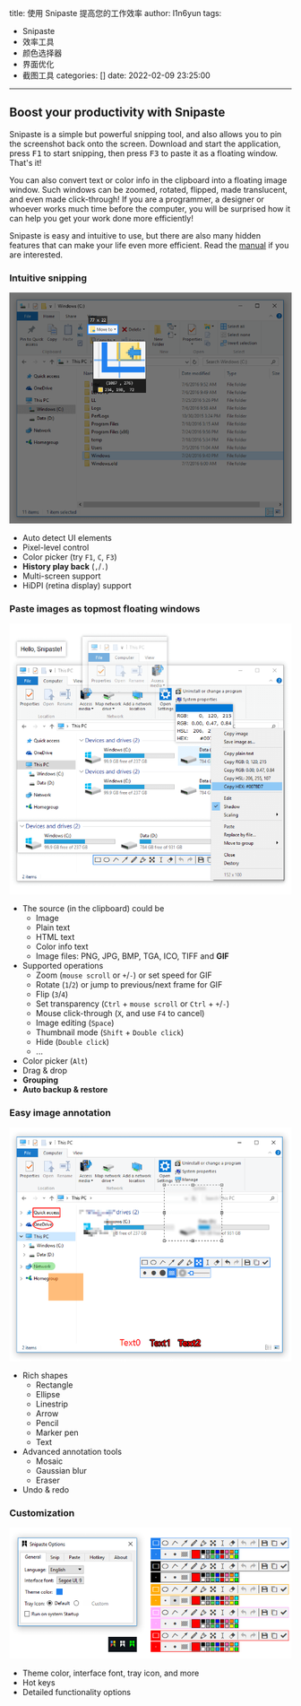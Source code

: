 title: 使用 Snipaste 提高您的工作效率
author: l1n6yun
tags: 
 - Snipaste
 - 效率工具
 - 颜色选择器
 - 界面优化
 - 截图工具
categories: []
date: 2022-02-09 23:25:00
---
## Boost your productivity with Snipaste

Snipaste is a simple but powerful snipping tool, and also
allows you to pin the screenshot back onto the screen.
Download and start the application, press <kbd>F1</kbd> to start snipping,
then press <kbd>F3</kbd> to paste it as a floating window. That's it!

You can also convert text or color info in the clipboard into a floating image window.
Such windows can be zoomed, rotated, flipped, made translucent, and even made click-through!
If you are a programmer, a designer or whoever works much time before the computer,
you will be surprised how it can help you get your work done more efficiently!

Snipaste is easy and intuitive to use,
but there are also many hidden features that can make your life even more efficient.
Read the <a href="https://docs.snipaste.com">manual</a>
if you are interested.

### Intuitive snipping


![upload successful](/images/pasted-8.png)

- Auto detect UI elements
- Pixel-level control
- Color picker (try `F1`, `C`, `F3`)
- **History play back** (`,`/`.`)
- Multi-screen support
- HiDPI (retina display) support

### Paste images as topmost floating windows

![upload successful](/images/pasted-9.png)

- The source (in the clipboard) could be                            
  - Image
  - Plain text
  - HTML text
  - Color info text
  - Image files: PNG, JPG, BMP, TGA, ICO, TIFF and **GIF**
- Supported operations
  - Zoom (`mouse scroll` or `+`/`-`) or set speed for GIF 
  - Rotate (`1`/`2`) or jump to previous/next frame for GIF
  - Flip (`3`/`4`)
  - Set transparency (`Ctrl` + `mouse scroll` or `Ctrl` + `+`/`-`)
  - Mouse click-through (`X`, and use `F4` to cancel)
  - Image editing (`Space`)
  - Thumbnail mode (`Shift` + `Double click`)
  - Hide (`Double click`)
  - ...
- Color picker (`Alt`)
- Drag & drop
- **Grouping**
- **Auto backup & restore**

### Easy image annotation


![upload successful](/images/pasted-10.png)

- Rich shapes                            
  - Rectangle
  - Ellipse
  - Linestrip
  - Arrow
  - Pencil
  - Marker pen
  - Text
- Advanced annotation tools                            
  - Mosaic
  - Gaussian blur
  - Eraser
- Undo & redo

### Customization

![upload successful](/images/pasted-11.png)

- Theme color, interface font, tray icon, and more
- Hot keys
- Detailed functionality options